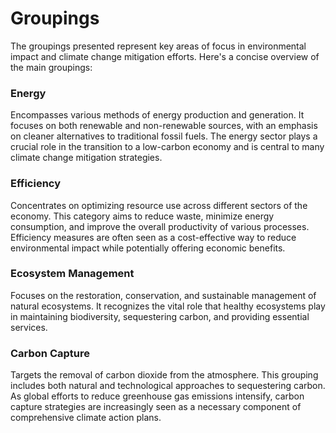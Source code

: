 # Groupings

The groupings presented represent key areas of focus in environmental impact and climate change mitigation efforts. Here's a concise overview of the main groupings:

### Energy

Encompasses various methods of energy production and generation. It focuses on both renewable and non-renewable sources, with an emphasis on cleaner alternatives to traditional fossil fuels. The energy sector plays a crucial role in the transition to a low-carbon economy and is central to many climate change mitigation strategies.

### Efficiency

Concentrates on optimizing resource use across different sectors of the economy. This category aims to reduce waste, minimize energy consumption, and improve the overall productivity of various processes. Efficiency measures are often seen as a cost-effective way to reduce environmental impact while potentially offering economic benefits.

### Ecosystem Management

Focuses on the restoration, conservation, and sustainable management of natural ecosystems. It recognizes the vital role that healthy ecosystems play in maintaining biodiversity, sequestering carbon, and providing essential services.

### Carbon Capture

Targets the removal of carbon dioxide from the atmosphere. This grouping includes both natural and technological approaches to sequestering carbon. As global efforts to reduce greenhouse gas emissions intensify, carbon capture strategies are increasingly seen as a necessary component of comprehensive climate action plans.
